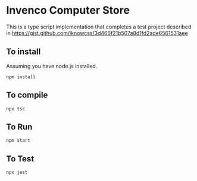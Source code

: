 # Invenco Computer Store
This is a type script implementation that completes a test project described in https://gist.github.com/iknowcss/3d466f21b507a8d1fd2ade6561531aee

## To install
Assuming you have node.js installed.
```
npm install
```

## To compile
```
npx tsc
```

## To Run
```
npm start
```

## To Test
```
npx jest
```